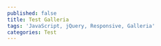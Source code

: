 ```yaml
---
published: false
title: Test Galleria
tags: 'JavaScript, jQuery, Responsive, Galleria'
categories: Test
---
```

<script>
(function() { 
    if (Galleria) { $("body").text('Galleria works') }
}());
</script>

